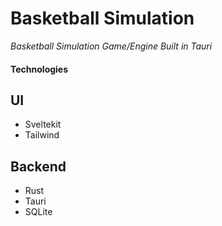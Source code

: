 # Basketball Simulation
_Basketball Simulation Game/Engine Built in Tauri_

#### Technologies

UI
---
- Sveltekit
- Tailwind

Backend
---
- Rust
- Tauri
- SQLite